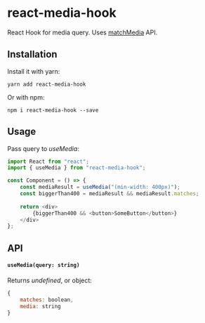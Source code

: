 # react-media-hook

React Hook for media query. 
Uses [matchMedia](https://developer.mozilla.org/en-US/docs/Web/API/Window/matchMedia) API.

## Installation

Install it with yarn:

```
yarn add react-media-hook
```

Or with npm:

```
npm i react-media-hook --save
```

## Usage

Pass query to *useMedia*:

```javascript
import React from "react";
import { useMedia } from "react-media-hook";

const Component = () => {
    const mediaResult = useMedia("(min-width: 400px)");
    const biggerThan400 = mediaResult && mediaResult.matches;
    
    return <div>
        {biggerThan400 && <button>SomeButton</button>}
    </div>
};

```

## API

#### `useMedia(query: string)`
Returns *undefined*, or object:
```javascript
{
    matches: boolean,
    media: string
}
```
